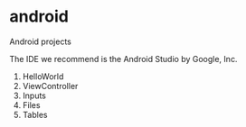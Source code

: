 # android
Android projects

The IDE we recommend is the Android Studio by Google, Inc.

1. HelloWorld
2. ViewController
3. Inputs
4. Files
5. Tables

